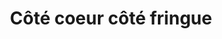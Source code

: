 ---
title: "Côté coeur côté fringue"
url: /la-chatre/cote-coeur-cote-fringue/
shop: Gebrauchtwaren
---